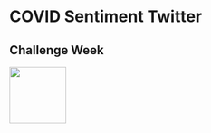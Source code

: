 # COVID Sentiment Twitter
## Challenge Week 

<img src="https://crown-education.org/crown/wp-content/uploads/2018/03/essex-campus.jpg" width="100" height="100" />


